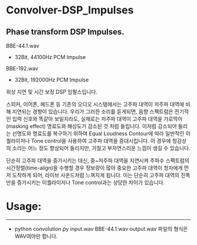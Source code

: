 # Convolver-DSP_Impulses
Phase transform DSP Impulses.
---

BBE-44.1.wav
 - 32Bit, 44100Hz PCM Impulse
 
BBE-192.wav
 - 32Bit, 192000Hz PCM Impulse
 
위상 지연 및 시간 보정 DSP 임펄스입니다.

스피커, 이어폰, 헤드폰 등 기존의 오디오 시스템에서는 고주파 대역이 저주파 대역에 비해 지연되는 경향이 있습니다. 우리가 그러한 소리를 듣게되면, 음향 스펙트럼은 전기적인 입력 신호와 똑같아 보일지라도, 실제로는 저주파 대역이 고주파 대역을 가로막아(masking effect) 명료도와 해상도가 감소된 것 처럼 들립니다. 이처럼 감소되어 들리는 선명도와 명료도를 복구하기 위하여 Equal Loudness Contour에 따라 일반적인 이퀄라이저나 Tone control을 사용하여 고주파 대역을 증대시킵니다. 이 경우에 청감상의 소리는 어느 정도 향상되어 들리지만, 거칠고 부자연스러운 느낌이 생길 수 있습니다. 

단순히 고주파 대역을 증가시키는 대신, 중~저주파 대역을 지연시켜 주파수 스펙트럼의 시간정렬(time-align)을 수행할 경우 정보량이 많아 중요한 고주파 대역이 청자에게 먼저 도착하게 되어, 라이브 사운드처럼 느껴지게 됩니다. 이는 단순히 고주파 대역의 진폭만을 증가시키는 이퀄라이저나 Tone control과는 상당한 차이가 있습니다. 

# Usage:
---
 - python convolution.py input.wav BBE-44.1.wav output.wav
파일의 형식은 WAV여야만 합니다. 
